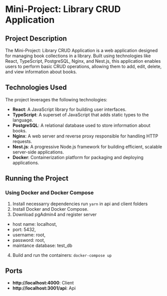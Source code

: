 # Mini-Project: Library CRUD Application

## Project Description

The Mini-Project: Library CRUD Application is a web application designed for managing book collections in a library. Built using technologies like React, TypeScript, PostgreSQL, Nginx, and Nest.js, this application enables users to perform basic CRUD operations, allowing them to add, edit, delete, and view information about books.

## Technologies Used

The project leverages the following technologies:

- **React**: A JavaScript library for building user interfaces.
- **TypeScript**: A superset of JavaScript that adds static types to the language.
- **PostgreSQL**: A relational database used to store information about books.
- **Nginx**: A web server and reverse proxy responsible for handling HTTP requests.
- **Nest.js**: A progressive Node.js framework for building efficient, scalable server-side applications.
- **Docker**: Containerization platform for packaging and deploying applications.

## Running the Project

### Using Docker and Docker Compose
1. Install necessarry dependencies
     run `yarn` in api and client folders
2. Install Docker and Docker Compose.
3. Download pgAdmin4 and register server
  - host name: localhost,
  - port: 5432,
  - username: root,
  - password: root,
  - maintance database: test_db
4. Build and run the containers:
    `docker-compose up`

## Ports
- **http://localhost:4000**: Client
- **http://localhost:3001/api**: Api
